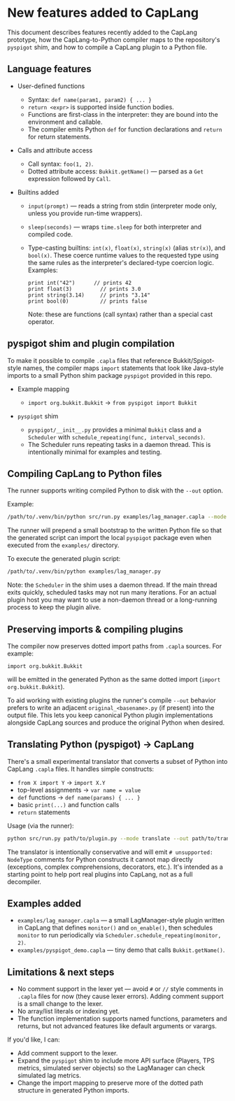 # New features added to CapLang

This document describes features recently added to the CapLang prototype, how the CapLang-to-Python compiler maps to the repository's `pyspigot` shim, and how to compile a CapLang plugin to a Python file.

## Language features

- User-defined functions
  - Syntax: `def name(param1, param2) { ... }`
  - `return <expr>` is supported inside function bodies.
  - Functions are first-class in the interpreter: they are bound into the environment and callable.
  - The compiler emits Python `def` for function declarations and `return` for return statements.

- Calls and attribute access
  - Call syntax: `foo(1, 2)`.
  - Dotted attribute access: `Bukkit.getName()` — parsed as a `Get` expression followed by `Call`.

- Builtins added
  - `input(prompt)` — reads a string from stdin (interpreter mode only, unless you provide run-time wrappers).
  - `sleep(seconds)` — wraps `time.sleep` for both interpreter and compiled code.
  - Type-casting builtins: `int(x)`, `float(x)`, `string(x)` (alias `str(x)`), and `bool(x)`.
    These coerce runtime values to the requested type using the same rules as the interpreter's declared-type coercion logic.
    Examples:

    ```capla
    print int("42")      // prints 42
    print float(3)         // prints 3.0
    print string(3.14)     // prints "3.14"
    print bool(0)          // prints false
    ```
    Note: these are functions (call syntax) rather than a special cast operator.

## pyspigot shim and plugin compilation

To make it possible to compile `.capla` files that reference Bukkit/Spigot-style names, the compiler maps `import` statements that look like Java-style imports to a small Python shim package `pyspigot` provided in this repo.

- Example mapping
  - `import org.bukkit.Bukkit` → `from pyspigot import Bukkit`

- `pyspigot` shim
  - `pyspigot/__init__.py` provides a minimal `Bukkit` class and a `Scheduler` with `schedule_repeating(func, interval_seconds)`.
  - The Scheduler runs repeating tasks in a daemon thread. This is intentionally minimal for examples and testing.

## Compiling CapLang to Python files

The runner supports writing compiled Python to disk with the `--out` option.

Example:

```bash
/path/to/.venv/bin/python src/run.py examples/lag_manager.capla --mode compile --out examples/lag_manager.py
```

The runner will prepend a small bootstrap to the written Python file so that the generated script can import the local `pyspigot` package even when executed from the `examples/` directory.

To execute the generated plugin script:

```bash
/path/to/.venv/bin/python examples/lag_manager.py
```

Note: the `Scheduler` in the shim uses a daemon thread. If the main thread exits quickly, scheduled tasks may not run many iterations. For an actual plugin host you may want to use a non-daemon thread or a long-running process to keep the plugin alive.

## Preserving imports & compiling plugins

The compiler now preserves dotted import paths from `.capla` sources. For example:

```
import org.bukkit.Bukkit
```

will be emitted in the generated Python as the same dotted import (`import org.bukkit.Bukkit`).

To aid working with existing plugins the runner's compile `--out` behavior prefers to write an adjacent `original_<basename>.py` (if present) into the output file. This lets you keep canonical Python plugin implementations alongside CapLang sources and produce the original Python when desired.

## Translating Python (pyspigot) -> CapLang

There's a small experimental translator that converts a subset of Python into CapLang `.capla` files. It handles simple constructs:

- `from X import Y` -> `import X.Y`
- top-level assignments -> `var name = value`
- `def` functions -> `def name(params) { ... }`
- basic `print(...)` and function calls
- `return` statements

Usage (via the runner):

```bash
python src/run.py path/to/plugin.py --mode translate --out path/to/translated.capla
```

The translator is intentionally conservative and will emit `# unsupported: NodeType` comments for Python constructs it cannot map directly (exceptions, complex comprehensions, decorators, etc.). It's intended as a starting point to help port real plugins into CapLang, not as a full decompiler.

## Examples added

- `examples/lag_manager.capla` — a small LagManager-style plugin written in CapLang that defines `monitor()` and `on_enable()`, then schedules `monitor` to run periodically via `Scheduler.schedule_repeating(monitor, 2)`.
- `examples/pyspigot_demo.capla` — tiny demo that calls `Bukkit.getName()`.

## Limitations & next steps

- No comment support in the lexer yet — avoid `#` or `//` style comments in `.capla` files for now (they cause lexer errors). Adding comment support is a small change to the lexer.
- No array/list literals or indexing yet.
- The function implementation supports named functions, parameters and returns, but not advanced features like default arguments or varargs.

If you'd like, I can:
- Add comment support to the lexer.
- Expand the `pyspigot` shim to include more API surface (Players, TPS metrics, simulated server objects) so the LagManager can check simulated lag metrics.
- Change the import mapping to preserve more of the dotted path structure in generated Python imports.
